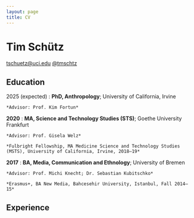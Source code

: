 ```yaml
---
layout: page
title: CV
---
```


Tim Schütz
============
tschuetz@uci.edu
[@tmschtz](https://twitter.com/tmschtz)

Education
---------

2025 (expected)
:   **PhD, Anthropology**; University of California, Irvine

    *Advisor: Prof. Kim Fortun*
    

**2020**
:   **MA, Science and Technology Studies (STS)**; Goethe University Frankfurt

    *Advisor: Prof. Gisela Welz*
    
    *Fulbright Fellowship, MA Medicine Science and Technology Studies (MSTS), University of California, Irvine, 2018–19*
    
    
**2017**
: **BA, Media, Communication and Ethnology**; University of Bremen

    *Advisor: Prof. Michi Knecht; Dr. Sebastian Kubitschko*
    
    *Erasmus+, BA New Media, Bahcesehir University, Istanbul, Fall 2014–15*
    
Experience
----------